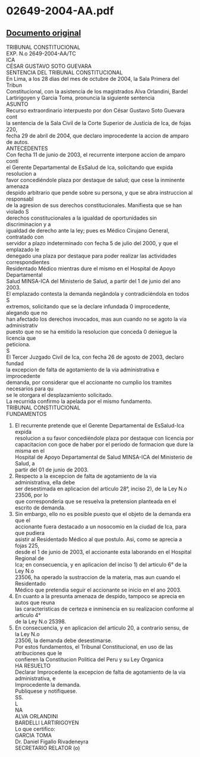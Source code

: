 
02649-2004-AA.pdf
=================
  
[Documento original](https://tc.gob.pe/jurisprudencia/2004/02649-2004-AA.pdf)  
---  
TRIBUNAL CONSTITUCIONAL  
EXP. N.o 2649-2004-AA/TC  
ICA  
CÉSAR GUSTAVO SOTO GUEVARA  
SENTENCIA DEL TRIBUNAL CONSTITUCIONAL  
En Lima, a los 28 dias del mes de octubre de 2004, la Sala Primera del Tribun  
Constitucional, con la asistencia de los magistrados Alva Orlandini, Bardel  
Lartirigoyen y Garcia Toma, pronuncia la siguiente sentencia  
ASUNTO  
Recurso extraordinario interpuesto por don César Gustavo Soto Guevara cont  
la sentencia de la Sala Civil de la Corte Superior de Justicia de Ica, de fojas 220,  
fecha 29 de abril de 2004, que declaro improcedente la accion de amparo de autos.  
ANTECEDENTES  
Con fecha 11 de junio de 2003, el recurrente interpone accion de amparo conti  
el Gerente Departamental de EsSalud de Ica, solicitando que expida resolucion a  
favor concediéndole plaza por destaque de salud; que cese la inminente amenaza  
despido arbitrario que pende sobre su persona, y que se abra instruccion al responsabl  
de la agresion de sus derechos constitucionales. Manifiesta que se han violado S  
derechos constitucionales a la igualdad de oportunidades sin discriminacion y a  
igualdad de derecho ante la ley; pues es Médico Cirujano General, contratado con  
servidor a plazo indeterminado con fecha 5 de julio del 2000, y que el emplazado le  
denegado una plaza por destaque para poder realizar las actividades correspondientes  
Residentado Médico mientras dure el mismo en el Hospital de Apoyo Departamental  
Salud MINSA-ICA del Ministerio de Salud, a partir del 1 de junio del ano 2003.  
El emplazado contesta la demanda negândola y contradiciéndola en todos S  
extremos, solicitando que se la declare infundada 0 improcedente, alegando que no  
han afectado los derechos invocados, mas aun cuando no se agoto la via administrativ  
puesto que no se ha emitido la resolucion que conceda 0 deniegue la licencia que  
peticiona.  
S  
El Tercer Juzgado Civil de Ica, con fecha 26 de agosto de 2003, declaro fundad  
la excepcion de falta de agotamiento de la via administrativa e improcedente  
demanda, por considerar que el accionante no cumplio los tramites necesarios para qu  
se le otorgara el desplazamiento solicitado.  
La recurrida confirmo la apelada por el mismo fundamento.  
TRIBUNAL CONSTITUCIONAL  
FUNDAMENTOS  
1. El recurrente pretende que el Gerente Departamental de EsSalud-Ica expida  
resolucion a su favor concediéndole plaza por destaque con licencia por  
capacitacion con goce de haber por el periodo de formacion que dure la misma en el  
Hospital de Apoyo Departamental de Salud MINSA-ICA del Ministerio de Salud, a  
partir del 01 de junio de 2003.  
2. Respecto a la excepcion de falta de agotamiento de la via administrativa, ella debe  
ser desestimada en aplicacion del articulo 28°, inciso 2), de la Ley N.o 23506, por lo  
que corresponderia que se resuelva la pretension planteada en el escrito de demanda.  
3. Sin embargo, ello no es posible puesto que el objeto de la demanda era que el  
accionante fuera destacado a un nosocomio en la ciudad de Ica, para que pudiera  
asistir al Residentado Médico al que postulo. Asi, como se aprecia a fojas 225,  
desde el 1 de junio de 2003, el accionante esta laborando en el Hospital Regional de  
Ica; en consecuencia, y en aplicacion del inciso 1) del articulo 6° de la Ley N.o  
23506, ha operado la sustraccion de la materia, mas aun cuando el Residentado  
Médico que pretendia seguir el accionante se inicio en el ano 2003.  
4. En cuanto a la presunta amenaza de despido, tampoco se aprecia en autos que reuna  
las caracteristicas de certeza e inminencia en su realizacion conforme al articulo 4°  
de la Ley N.o 25398.  
5. En consecuencia, y en aplicacion del articulo 20, a contrario sensu, de la Ley N.o  
23506, la demanda debe desestimarse.  
Por estos fundamentos, el Tribunal Constitucional, en uso de las atribuciones que le  
confieren la Constitucion Politica del Peru y su Ley Organica  
HA RESUELTO  
Declarar Improcedente la excepcion de falta de agotamiento de la via administrativa, e  
Improcedente la demanda.  
Publiquese y notifiquese.  
SS.  
L  
NA  
ALVA ORLANDINI  
BARDELLI LARTIRIGOYEN  
Lo que certifico:  
GARCIA TOMA  
Dr. Daniel Figallo Rivadeneyra  
SECRETARIO RELATOR (o)